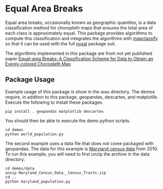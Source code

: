 # Equal Area Breaks

Equal area breaks, occasionally known as geographic quantiles, is a data
classification method for choropleth maps that ensures the total area of each
class is approximately equal. This package provides algorithms to compute this
classification and integrates the algorithms with [mapclassify][1] so that it
can be used with the full [pysal][2] package suit.

The algorithms implemented in this package are from not yet published paper
[Equal-area Breaks: A Classification Scheme for Data to Obtain an Evenly-colored Choropleth Map][3]

## Package Usage

Example usage of this package is show in the `demo` directory. The demos require,
in addition to this package, geopandas, descartes, and matplotlib. Execute the
following to install these packages.

```
pip install . geopandas matplotlib descartes
```

You should then be able to execute the demo python scripts.

```
cd demos
python world_population.py
```

The second example uses a data file that does not come packaged with geopandas.
The data for this example is [Maryland census data][4] from 2010.  To run this
example, you will need to first unzip the archive in the data directory.

```
cd demos/data
unzip Maryland_Census_Data__Census_Tracts.zip
cd ..
python maryland_population.py
```

[1]: https://pysal.org/mapclassify/
[2]: https://pysal.org/pysal/
[3]: https://www.cs.umd.edu/sites/default/files/scholarly_papers/Abboud.pdf
[4]: https://data.imap.maryland.gov/datasets/maryland-census-data-census-tracts
